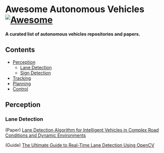 
# Awesome Autonomous Vehicles [![Awesome](https://awesome.re/badge.svg)](https://awesome.re)

**A curated list of autonomous vehicles repositories and papers.**

<!--toc-->

## Contents


* [Perception](#perception)
	* [Lane Detection](#lane-detection)
	* [Sign Detection](#sing-detection)
* [Tracking](#tracking)
* [Planning](#planning)
* [Control](#control)

## Perception
### Lane Detection
(Paper) [Lane Detection Algorithm for Intelligent Vehicles in Complex Road Conditions and Dynamic Environments](https://www.mdpi.com/1424-8220/19/14/3166) 

(Guide) [The Ultimate Guide to Real-Time Lane Detection Using OpenCV](https://automaticaddison.com/the-ultimate-guide-to-real-time-lane-detection-using-opencv/)
